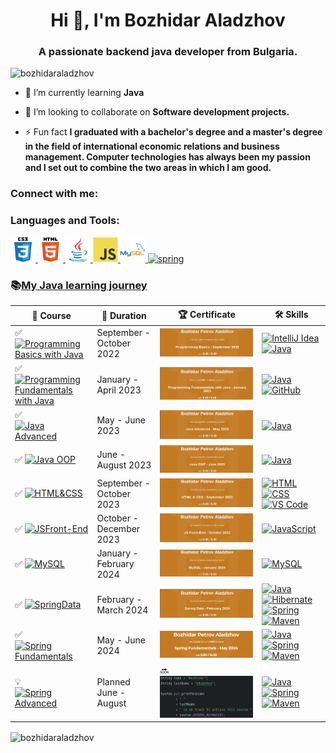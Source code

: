 <h1 align="center">Hi 👋, I'm Bozhidar Aladzhov</h1>
<h3 align="center">A passionate backend java developer from Bulgaria.</h3>

<p align="left"> <img src="https://komarev.com/ghpvc/?username=bozhidaraladzhov&label=Profile%20views&color=0e75b6&style=flat" alt="bozhidaraladzhov" /> </p>

- 🌱 I’m currently learning **Java**

- 👯 I’m looking to collaborate on **Software development projects.**

- ⚡ Fun fact **I graduated with a bachelor's degree and a master's degree in the field of international economic relations and business management. Computer technologies has always been my passion and I set out to combine the two areas in which I am good.**

<h3 align="left">Connect with me:</h3>
<p align="left">
</p>

<h3 align="left">Languages and Tools:</h3>
<p align="left"> <a href="https://www.w3schools.com/css/" target="_blank" rel="noreferrer"> <img src="https://raw.githubusercontent.com/devicons/devicon/master/icons/css3/css3-original-wordmark.svg" alt="css3" width="40" height="40"/> </a> <a href="https://www.w3.org/html/" target="_blank" rel="noreferrer"> <img src="https://raw.githubusercontent.com/devicons/devicon/master/icons/html5/html5-original-wordmark.svg" alt="html5" width="40" height="40"/> </a> <a href="https://www.java.com" target="_blank" rel="noreferrer"> <img src="https://raw.githubusercontent.com/devicons/devicon/master/icons/java/java-original.svg" alt="java" width="40" height="40"/> </a> <a href="https://developer.mozilla.org/en-US/docs/Web/JavaScript" target="_blank" rel="noreferrer"> <img src="https://raw.githubusercontent.com/devicons/devicon/master/icons/javascript/javascript-original.svg" alt="javascript" width="40" height="40"/> </a> <a href="https://www.mysql.com/" target="_blank" rel="noreferrer"> <img src="https://raw.githubusercontent.com/devicons/devicon/master/icons/mysql/mysql-original-wordmark.svg" alt="mysql" width="40" height="40"/> </a> <a href="https://spring.io/" target="_blank" rel="noreferrer"> <img src="https://www.vectorlogo.zone/logos/springio/springio-icon.svg" alt="spring" width="40" height="40"/> </a> </p>

### 📚[My Java learning journey](https://softuni.bg/curriculum)
| 🧾 Course | 📅 Duration | 🏆 Certificate | 🛠️ Skills | 
|--------|----|----|-----|
|✅  <a href="https://softuni.bg/trainings/3868/programming-basics-with-java-september-2022" rel="nofollow"><img src="https://user-images.githubusercontent.com/101351760/225559811-ed4dc164-5dbf-42dd-aa09-3bca9bf4d1ec.png" alt="Programming Basics with Java"> </a>  | September - October 2022 | <a href="https://softuni.bg/certificates/details/143354/08db27ac" rel="nofollow"><img src="https://raw.githubusercontent.com/BozhidarAladzhov/BozhidarAladzhov/main/basics%20result.png" alt="Programming Basics with Java"> </a> |  [![IntelliJ Idea](https://skillicons.dev/icons?i=idea&theme=light)](https://www.jetbrains.com/idea/) [![Java](https://skillicons.dev/icons?i=java&theme=light)](https://www.java.com/en/) |
|✅  <a href="https://softuni.bg/trainings/3951/programming-fundamentals-with-java-january-2023" rel="nofollow"><img src="https://user-images.githubusercontent.com/101351760/229783981-48f70750-813a-46f6-8b24-d64cbb6cbd57.png" alt="Programming Fundamentals with Java"></a>| January - April 2023 | <a href="https://softuni.bg/certificates/details/169243/27c1b69d" rel="nofollow"><img src="https://raw.githubusercontent.com/BozhidarAladzhov/BozhidarAladzhov/main/fundamentals%20result.png" alt="Programming Fundamentals with Java"></a> | [![Java](https://skillicons.dev/icons?i=java&theme=light)](https://www.java.com/en/) [![GitHub](https://skillicons.dev/icons?i=github&theme=light)](https://github.com/) |
|✅ <a href="https://softuni.bg/trainings/4100/java-advanced-may-2023" rel="nofollow"><img src="https://softuni.bg/files/courses/Java_Advanced1234.jpg" alt="Java Advanced"></a>| May - June 2023 | <a href="https://softuni.bg/certificates/details/174522/267a35ba" rel="nofollow"><img src="https://raw.githubusercontent.com/BozhidarAladzhov/BozhidarAladzhov/main/java%20advanced%20result.png" alt="Java Advanced"></a> | [![Java](https://skillicons.dev/icons?i=java&theme=light)](https://www.java.com/en/) |
|✅ <a href="https://softuni.bg/trainings/4101/java-oop-june-2023" rel="nofollow"><img src="https://softuni.bg/Files/Courses/java_oop12.jpg" alt="Java OOP"></a>| June - August 2023 | <a href="https://softuni.bg/certificates/details/181411/36d8a0ee" rel="nofollow"><img src="https://raw.githubusercontent.com/BozhidarAladzhov/BozhidarAladzhov/main/java%20oop%20result.png" alt="Java OOP"></a>| [![Java](https://skillicons.dev/icons?i=java&theme=light)](https://www.java.com/en/) |
|✅ <a href="https://softuni.bg/trainings/4239/html-and-css-september-2023" rel="nofollow"><img src="https://softuni.bg/files/courses/html_css12.jpg" alt="HTML&CSS"></a>| September - October 2023 | <a href="https://softuni.bg/certificates/details/190683/15f929a6" rel="nofollow"><img src="https://raw.githubusercontent.com/BozhidarAladzhov/BozhidarAladzhov/main/html%20css%20result.png"></a> | [![HTML](https://skillicons.dev/icons?i=html&theme=light)](https://en.wikipedia.org/wiki/HTML) [![CSS](https://skillicons.dev/icons?i=css&theme=light)](https://en.wikipedia.org/wiki/CSS) [![VS Code](https://skillicons.dev/icons?i=vscode&theme=light)](https://code.visualstudio.com/) |
|✅ <a href="https://softuni.bg/trainings/4240/js-front-end-october-2023" rel="nofollow"><img src="https://softuni.bg/Files/Courses/JSFront-EnD1.png" alt="JSFront-End"></a>| October - December 2023 | <a href="https://softuni.bg/certificates/details/199100/3ad1bf7d" rel="nofollow"><img src="https://raw.githubusercontent.com/BozhidarAladzhov/BozhidarAladzhov/main/JS%20Front%20end%20result.png" alt="JSFront-End"></a> |[![JavaScript](https://skillicons.dev/icons?i=js&theme=light)](https://developer.mozilla.org/en-US/docs/Web/JavaScript) |
|✅ <a href="https://softuni.bg/trainings/4365/mysql-january-2024" rel="nofollow"><img src="https://softuni.bg/files/courses/mysql123.jpg" alt="MySQL"></a>| January - February 2024 | <a href="https://softuni.bg/certificates/details/202716/cd52b380" rel="nofollow"><img src="https://raw.githubusercontent.com/BozhidarAladzhov/BozhidarAladzhov/main/Mysql%20result.png" alt="MySQL"></a> | [![MySQL](https://skillicons.dev/icons?i=mysql&theme=light)](https://www.mysql.com/) |
|✅ <a href="https://softuni.bg/trainings/4366/spring-data-february-2024" rel="nofollow"><img src="https://softuni.bg/Files/Courses/14.06springdata_.png" alt="SpringData"></a>| February - March 2024 | <a href="https://softuni.bg/certificates/details/209298/0e16cc88" rel="nofollow"><img src="https://raw.githubusercontent.com/BozhidarAladzhov/BozhidarAladzhov/main/Springa%20data%20result.png" alt="SpringData"></a>| [![Java](https://skillicons.dev/icons?i=java&theme=light)](https://www.java.com/en/) [![Hibernate](https://skillicons.dev/icons?i=hibernate&theme=light)](https://hibernate.org/) [![Spring](https://skillicons.dev/icons?i=spring&theme=light)](https://spring.io/) [![Maven](https://skillicons.dev/icons?i=maven&theme=light)](https://maven.apache.org/) |
|✅ <a href="https://softuni.bg/trainings/4530/spring-fundamentals-may-2024" rel="nofollow"><img src="https://softuni.bg/Files/Courses/spring-fund-course-pic.jpg" alt="Spring Fundamentals"></a>| May - June 2024  | <a href="https://softuni.bg/certificates/details/219281/1a2c3077" rel="nofollow"><img src="https://github.com/BozhidarAladzhov/BozhidarAladzhov/blob/main/Spring%20Fundamentals%20results.png" alt="Spring Fundamentals"></a>|  [![Java](https://skillicons.dev/icons?i=java&theme=light)](https://www.java.com/en/) [![Spring](https://skillicons.dev/icons?i=spring&theme=light)](https://spring.io/) [![Maven](https://skillicons.dev/icons?i=maven&theme=light)](https://maven.apache.org/) |
|💡 <a href="https://softuni.bg/trainings/4532/spring-advanced-june-2024" rel="nofollow"><img src="https://softuni.bg/files/courses/spring-data-course-pic-new.jpg" alt="Spring Advanced"></a>| Planned June - August  | 🔜 <a href="https://softuni.bg/certificates/details/241992/11e8cbce" rel="nofollow"><img src="https://raw.githubusercontent.com/BozhidarAladzhov/BozhidarAladzhov/main/Screenshot%202024-06-05%20150102.png" alt="Spring Advanced"></a>  |  [![Java](https://skillicons.dev/icons?i=java&theme=light)](https://www.java.com/en/) [![Spring](https://skillicons.dev/icons?i=spring&theme=light)](https://spring.io/) [![Maven](https://skillicons.dev/icons?i=maven&theme=light)](https://maven.apache.org/) |

<p><img align="center" src="https://github-readme-stats.vercel.app/api/top-langs?username=bozhidaraladzhov&show_icons=true&locale=en&layout=compact" alt="bozhidaraladzhov" /></p>
